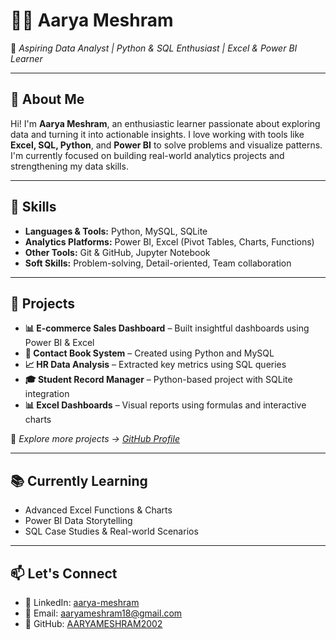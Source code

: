 # 👩‍💻 Aarya Meshram

🎯 *Aspiring Data Analyst | Python & SQL Enthusiast | Excel & Power BI Learner*

---

## 📌 About Me

Hi! I'm **Aarya Meshram**, an enthusiastic learner passionate about exploring data and turning it into actionable insights. I love working with tools like **Excel, SQL, Python**, and **Power BI** to solve problems and visualize patterns. I'm currently focused on building real-world analytics projects and strengthening my data skills.

---

## 🔧 Skills

* **Languages & Tools:** Python, MySQL, SQLite
* **Analytics Platforms:** Power BI, Excel (Pivot Tables, Charts, Functions)
* **Other Tools:** Git & GitHub, Jupyter Notebook
* **Soft Skills:** Problem-solving, Detail-oriented, Team collaboration

---

## 💼 Projects

* **📊 E-commerce Sales Dashboard** – Built insightful dashboards using Power BI & Excel
* **📁 Contact Book System** – Created using Python and MySQL
* **📈 HR Data Analysis** – Extracted key metrics using SQL queries
* **🎓 Student Record Manager** – Python-based project with SQLite integration
* **📊 Excel Dashboards** – Visual reports using formulas and interactive charts

📂 *Explore more projects → [GitHub Profile](https://github.com/AARYAMESHRAM2002)*

---

## 📚 Currently Learning

* Advanced Excel Functions & Charts
* Power BI Data Storytelling
* SQL Case Studies & Real-world Scenarios

---

## 📫 Let's Connect

* 💼 LinkedIn: [aarya-meshram](https://www.linkedin.com/in/aarya-meshram)
* 📧 Email: [aaryameshram18@gmail.com](mailto:aaryameshram18@gmail.com)
* 🧠 GitHub: [AARYAMESHRAM2002](https://github.com/AARYAMESHRAM2002)


